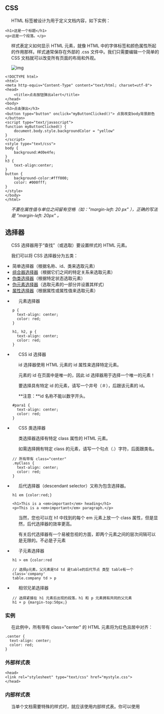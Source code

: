 ## CSS

HTML 标签被设计为用于定义文档内容，如下实例：

```
<h1>这是一个标题</h1>
<p>这是一个段落。</p>
```

样式表定义如何显示 HTML 元素，就像 HTML 中的字体标签和颜色属性所起的作用那样。样式通常保存在外部的 .css 文件中。我们只需要编辑一个简单的 CSS 文档就可以改变所有页面的布局和外观。

![img](https://www.runoob.com/wp-content/uploads/2013/07/632877C9-2462-41D6-BD0E-F7317E4C42AC.jpg)

```
<!DOCTYPE html>
<html>
<meta http-equiv="Content-Type" content="text/html; charset=utf-8">
<head>
	<title>点击按钮弹出alert</title>
</head>
<body>
<h3>点击弹出</h3>
<button type="button" onclick="myButtonClicked()"> 点我改变body背景颜色 </button>
<script type="text/javascript">	
function myButtonClicked() {
	document.body.style.backgroundColor = "yellow"
}
</script>
<style type="text/css">
body {
	background:#d0e4fe;
}
h3 {
	text-align:center;
}
button {
	background-color:#fff000;
	color: #000fff;
}
</style>
</body>
</html>
```



*不要在属性值与单位之间留有空格（如："margin-left: 20 px" ），正确的写法是 "margin-left: 20px" 。*

## 选择器

CSS 选择器用于“查找”（或选取）要设置样式的 HTML 元素。

我们可以将 CSS 选择器分为五类：

- 简单选择器（根据名称、id、类来选取元素）
- [组合器选择器](https://www.w3school.com.cn/css/css_combinators.asp)（根据它们之间的特定关系来选取元素）
- [伪类选择器](https://www.w3school.com.cn/css/css_pseudo_classes.asp)（根据特定状态选取元素）
- [伪元素选择器](https://www.w3school.com.cn/css/css_pseudo_elements.asp)（选取元素的一部分并设置其样式）
- [属性选择器](https://www.w3school.com.cn/css/css_attribute_selectors.asp)（根据属性或属性值来选取元素）



* 元素选择器

  ```
  p {
  	text-align: center;
  	color: red;
  }
  
  h1, h2, p {
    text-align: center;
    color: red;
  }
  ```

* CSS id 选择器

  id 选择器使用 HTML 元素的 id 属性来选择特定元素。

  元素的 id 在页面中是唯一的，因此 id 选择器用于选择一个唯一的元素！

  要选择具有特定 id 的元素，请写一个井号（＃），后跟该元素的 id。

  **注意：**id 名称不能以数字开头。

  ```
  #para1 {
    text-align: center;
    color: red;
  }
  ```

  

* CSS 类选择器

  类选择器选择有特定 class 属性的 HTML 元素。

  如需选择拥有特定 class 的元素，请写一个句点（.）字符，后面跟类名。

  ```
  // 所有带有 class="center"
  .myClass {
    text-align: center;
    color: red;
  }
  ```

* 后代选择器（descendant selector）又称为包含选择器。

  ```
  h1 em {color:red;}
  
  <h1>This is a <em>important</em> heading</h1>
  <p>This is a <em>important</em> paragraph.</p>
  ```

  当然，您也可以在 h1 中找到的每个 em 元素上放一个 class 属性，但是显然，后代选择器的效率更高。

  有关后代选择器有一个易被忽视的方面，即两个元素之间的层次间隔可以是无限的。不必是子元素

* 子元素选择器

  ```
  h1 > em {color:red
  
  // 选择p元素，父元素是td td 是table的后代节点 类型 table有一个class='company'
  table.company td > p
  ```

* 相邻兄弟选择器

  ```
  // 选择紧接在 h1 元素后出现的段落，h1 和 p 元素拥有共同的父元素
  h1 + p {margin-top:50px;}
  ```

### 实例

在此例中，所有带有 class="center" 的 HTML 元素将为红色且居中对齐：

```
.center {
  text-align: center;
  color: red;
}
```



### 外部样式表

```
<head>
<link rel="stylesheet" type="text/css" href="mystyle.css">
</head>
```

### 内部样式表

当单个文档需要特殊的样式时，就应该使用内部样式表。你可以使用 <style> 标签在文档头部定义内部样式表，就像这样:

### 内联样式

由于要将表现和内容混杂在一起，内联样式会损失掉样式表的许多优势。请慎用这种方法，例如当样式仅需要在一个元素上应用一次时。

要使用内联样式，你需要在相关的标签内使用样式（style）属性。Style 属性可以包含任何 CSS 属性。本例展示如何改变段落的颜色和左外边距：

```
<p style="color:sienna;margin-left:20px">这是一个段落。</p>
```

一般情况下，优先级如下：

**内联样式）Inline style > （内部样式）Internal style sheet >（外部样式）External style sheet > 浏览器默认样式**

**注意：***如果外部样式放在内部样式的后面，则外部样式将覆盖内部样式。*




```
<head>
<style>
hr {color:sienna;}
p {margin-left:20px;}
body {background-image:url("images/back40.gif");}
</style>
</head>

```

### 颜色定义

CSS中，颜色值通常以以下方式定义:

- 十六进制 - 如："#ff0000"
- RGB - 如："rgb(255,0,0)"
- 颜色名称 - 如："red"



## flex

flex 属性是 flex-grow、flex-shrink 和 flex-basis 属性的简写属性。

```
.app-list-wrapper
    display: flex
    flex-direction: column
    //flex: 1
```

### flex-basis

flex-basis 属性用于设置或检索弹性盒伸缩基准值。。

**注意：**如果元素不是弹性盒对象的元素，则 flex-basis 属性不起作用。

| 值       | 描述                                                         |
| :------- | :----------------------------------------------------------- |
| *number* | 一个长度单位或者一个百分比，规定灵活项目的初始长度。         |
| auto     | 默认值。长度等于灵活项目的长度。如果该项目未指定长度，则长度将根据内容决定。 |
| initial  | 设置该属性为它的默认值。请参阅 [*initial*](https://www.runoob.com/cssref/css-initial.html)。 |
| inherit  | 从父元素继承该属性。请参阅 [*inherit*](https://www.runoob.com/cssref/css-inherit.html)。 |